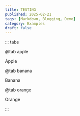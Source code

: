 ```yaml
---
title: TESTING
published: 2025-02-21
tags: [Markdown, Blogging, Demo]
category: Examples
draft: false
---
```


::: tabs

@tab apple

Apple

@tab banana

Banana

@tab orange

Orange

:::
